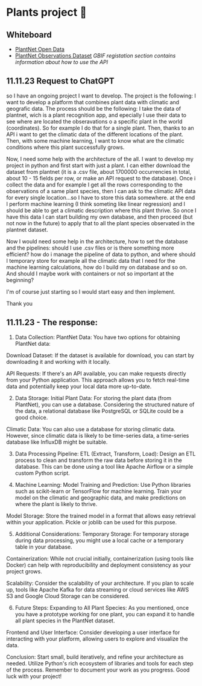 # Plants project 🌴

## Whiteboard
* [PlantNet Open Data](https://plantnet.org/open-data/)
* [PlantNet Observations Dataset](https://www.gbif.org/dataset/7a3679ef-5582-4aaa-81f0-8c2545cafc81#description)  *GBIF registation section contains information about how to use the API*

## 11.11.23 Request to ChatGPT
so I have an ongoing project I want to develop. The project is the following: I want to develop a platform that combines plant data with climatic and geografic data. The process should be the following: I take the data of plantnet, wich is a plant recognition app, and epecially I use their data to see where are located  the obseravations o a specific plant in the world (coordinates). So for example I do that for a single plant. Then, thanks to an API i want to get the climatic data of the different locations of the plant. Then, with some machine learning, I want to know what are the climatic conditions where this plant successfully grows. 

Now, I need some help with the architecture of the all. I want to develop my project in python and first start with just a plant. I can either download the dataset from plantnet (it is a .csv file, about 1700000 occurrencies in total, about 10 - 15 fields per row, or make an API request to the database).
Once i collect the data and for example I get all the rows corresponding to the observations of a same plant species, then I can ask to the climatic API data for every single location...so I have to store this data somewhere. at the end I perform machine learning (I think someting like linear regression) and I should be able to get a climatic description where this plant thrive. So once I have this data I can start building my own database, and then proceed (but not now in the future) to apply that to all the plant species observated in the plantnet dataset. 

Now I would need some help in the architecture, how to set the database and the pipelines: should I use .csv files or is there something more efficient? how do i manage the pipeline of data to python, and where should I temporary store for example all the climatic data that I need for the machine learning calculations, how do I build my on database and so on. And should I maybe work with containers or not so important at the beginning?

I'm of course just starting so I would start easy and then implement.

Thank you

## 11.11.23 - The response:
1. Data Collection:
PlantNet Data:
You have two options for obtaining PlantNet data:

Download Dataset: If the dataset is available for download, you can start by downloading it and working with it locally.

API Requests: If there's an API available, you can make requests directly from your Python application. This approach allows you to fetch real-time data and potentially keep your local data more up-to-date.

2. Data Storage:
Initial Plant Data:
For storing the plant data (from PlantNet), you can use a database. Considering the structured nature of the data, a relational database like PostgreSQL or SQLite could be a good choice.

Climatic Data:
You can also use a database for storing climatic data. However, since climatic data is likely to be time-series data, a time-series database like InfluxDB might be suitable.

3. Data Processing Pipeline:
ETL (Extract, Transform, Load):
Design an ETL process to clean and transform the raw data before storing it in the database. This can be done using a tool like Apache Airflow or a simple custom Python script.

4. Machine Learning:
Model Training and Prediction:
Use Python libraries such as scikit-learn or TensorFlow for machine learning. Train your model on the climatic and geographic data, and make predictions on where the plant is likely to thrive.

Model Storage:
Store the trained model in a format that allows easy retrieval within your application. Pickle or joblib can be used for this purpose.

5. Additional Considerations:
Temporary Storage:
For temporary storage during data processing, you might use a local cache or a temporary table in your database.

Containerization:
While not crucial initially, containerization (using tools like Docker) can help with reproducibility and deployment consistency as your project grows.

Scalability:
Consider the scalability of your architecture. If you plan to scale up, tools like Apache Kafka for data streaming or cloud services like AWS S3 and Google Cloud Storage can be considered.

6. Future Steps:
Expanding to All Plant Species:
As you mentioned, once you have a prototype working for one plant, you can expand it to handle all plant species in the PlantNet dataset.

Frontend and User Interface:
Consider developing a user interface for interacting with your platform, allowing users to explore and visualize the data.

Conclusion:
Start small, build iteratively, and refine your architecture as needed. Utilize Python's rich ecosystem of libraries and tools for each step of the process. Remember to document your work as you progress. Good luck with your project!
